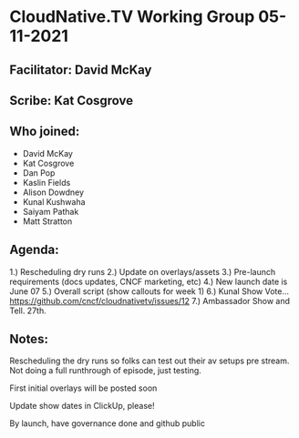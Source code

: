# CloudNative.TV Working Group 05-11-2021 

## Facilitator: David McKay

## Scribe: Kat Cosgrove

## Who joined:

- David McKay
- Kat Cosgrove
- Dan Pop
- Kaslin Fields
- Alison Dowdney
- Kunal Kushwaha
- Saiyam Pathak
- Matt Stratton

## Agenda:

1.) Rescheduling dry runs
2.) Update on overlays/assets
3.) Pre-launch requirements (docs updates, CNCF marketing, etc)
4.) New launch date is June 07
5.) Overall script (show callouts for week 1)
6.) Kunal Show Vote... https://github.com/cncf/cloudnativetv/issues/12
7.) Ambassador Show and Tell.  27th.

## Notes:

Rescheduling the dry runs so folks can test out their av setups pre stream. Not doing a full runthrough of episode, just testing.

First initial overlays will be posted soon

Update show dates in ClickUp, please!

By launch, have governance done and github public
